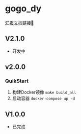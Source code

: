 # gogo_dy

[汇报文档链接🔗](https://nxo5dn36uc8.feishu.cn/wiki/GPBewZVq9iNnbIk9aWjc5A8bnnc)

## V2.1.0

* 开发中

## v2.0.0

### QuikStart

1. 构建Docker镜像 `make build_all`
2. 启动容器 `docker-compose up -d` 

## V1.0.0

* 已完成
